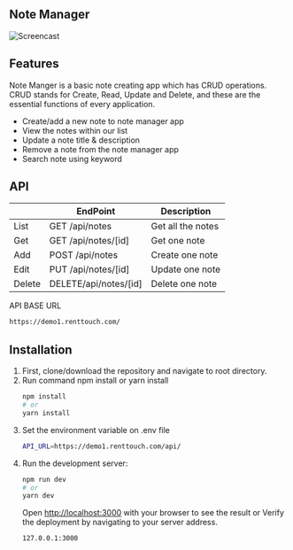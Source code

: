## Note Manager 
![Screencast](https://renttouch.com/webable/note_manager.PNG)
## Features
Note Manger is a basic note creating app which has CRUD operations. CRUD stands for Create, Read, Update and Delete, and these are the essential functions of every application.

- Create/add a new note to note manager app
- View the notes within our list
- Update a note title & description
- Remove a note from the note manager app
- Search note using keyword


## API
|           | EndPoint               | Description            |
| --------- | ---------------------  | ---------------------- |
| List      | GET /api/notes         |  Get all the notes     |     
| Get       | GET /api/notes/[id]    |  Get one note          |
| Add       | POST /api/notes        |  Create one note       |
| Edit      | PUT /api/notes/[id]    |  Update one note       |
| Delete    | DELETE/api/notes/[id]  |  Delete one note       |
API BASE URL
```sh
https://demo1.renttouch.com/
```


## Installation
1. First, clone/download the repository and navigate to root directory.
2. Run command npm install or yarn install
    ```bash
    npm install
    # or
    yarn install
    ```
3. Set the environment variable on .env file
    ```bash
    API_URL=https://demo1.renttouch.com/api/
    ```
4. Run the development server:
    ```bash
    npm run dev
    # or
    yarn dev
    ```
    Open [http://localhost:3000](http://localhost:3000) with your browser to see the result or Verify the deployment by navigating to your server address. 
    ```sh
    127.0.0.1:3000
    ```
